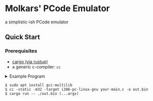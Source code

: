 
# Molkars' PCode Emulator

a simplistic-ish PCode emulator

## Quick Start

### Prerequisites
- [cargo (via rustup)](https://rustup.rs)
- a generic c-compiler: `cc`

<details>
<summary>Example Program</summary>
<code>

#include <stdio.h>

extern void exit(int);

int main(int argc, char **argv) {
    if (argc < 2) {
        fprintf(stderr, "usage: example [arg]\n");
        exit(1);
    }
    fprintf(stdout, "hi!\n");
    return 0;
}
</code>
</details>

```console
$ sudo apt install gcc-multilib
$ cc -static -m32 -target i386-pc-linux-gnu your-main.c -o out.bin
$ cargo run -- ./out.bin (...args)
```

